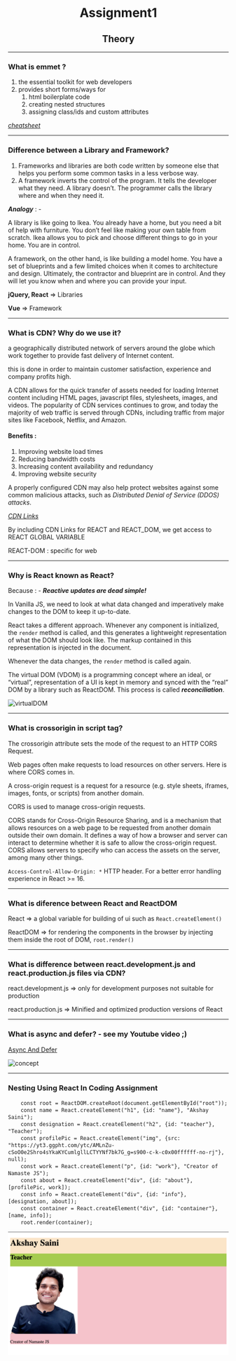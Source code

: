 
# <center>Assignment1</center>
## <center>Theory</center>
---
### **What is emmet ?**
1. the essential toolkit for web developers
2. provides short forms/ways for 
    1. html boilerplate code
    2. creating nested structures
    3. assigning class/ids and custom attributes

[*_cheatsheet_*](https://docs.emmet.io/cheat-sheet/)

---
### **Difference between a Library and Framework?**
1. Frameworks and libraries are both code written by someone else that helps you perform some common tasks in a less verbose way.
2. A framework inverts the control of the program. It tells the developer what they need. A library doesn’t. The programmer calls the library where and when they need it.

**_Analogy_** : -

A library is like going to Ikea. You already have a home, but you need a bit of help with furniture. You don’t feel like making your own table from scratch. Ikea allows you to pick and choose different things to go in your home. You are in control.

A framework, on the other hand, is like building a model home. You have a set of blueprints and a few limited choices when it comes to architecture and design. Ultimately, the contractor and blueprint are in control. And they will let you know when and where you can provide your input.

**jQuery, React** => Libraries 

**Vue** => Framework

---
### **What is CDN? Why do we use it?**
a geographically distributed network of servers around the globe which work together to provide fast delivery of Internet content. 

this is done in order to maintain customer satisfaction, experience and company profits high.

A CDN allows for the quick transfer of assets needed for loading Internet content including HTML pages, javascript files, stylesheets, images, and videos. The popularity of CDN services continues to grow, and today the majority of web traffic is served through CDNs, including traffic from major sites like Facebook, Netflix, and Amazon.

#### Benefits : 
1. Improving website load times
2. Reducing bandwidth costs
3. Increasing content availability and redundancy 
4. Improving website security

A properly configured CDN may also help protect websites against some common malicious attacks, such as _Distributed Denial of Service (DDOS) attacks_.

[*CDN Links*](https://reactjs.org/docs/cdn-links.html#gatsby-focus-wrapper)

By including CDN Links for REACT and REACT_DOM, we get access to REACT GLOBAL VARIABLE

REACT-DOM : specific for web 

---

### **Why is React known as React?**

Because : -
_***Reactive updates are dead simple!***_

In Vanilla JS, we need to look at what data changed and imperatively make changes to the DOM to keep it up-to-date.

React takes a different approach. Whenever any component is initialized, the `render` method is called, and this generates a lightweight representation of what the DOM should look like. The markup contained in this representation is injected in the document. 

Whenever the data changes, the `render` method is called again.

The virtual DOM (VDOM) is a programming concept where an ideal, or “virtual”, representation of a UI is kept in memory and synced with the “real” DOM by a library such as ReactDOM. This process is called **_reconciliation_**.

![virtualDOM](https://i2.wp.com/programmingwithmosh.com/wp-content/uploads/2018/11/lnrn_0201.png?ssl=1 "virtual dom in react")

---
### **What is crossorigin in script tag?**

The crossorigin attribute sets the mode of the request to an HTTP CORS Request.

Web pages often make requests to load resources on other servers. Here is where CORS comes in.

A cross-origin request is a request for a resource (e.g. style sheets, iframes, images, fonts, or scripts) from another domain.

CORS is used to manage cross-origin requests.

CORS stands for Cross-Origin Resource Sharing, and is a mechanism that allows resources on a web page to be requested from another domain outside their own domain. It defines a way of how a browser and server can interact to determine whether it is safe to allow the cross-origin request. CORS allows servers to specify who can access the assets on the server, among many other things.

`Access-Control-Allow-Origin: *` HTTP header. For a better error handling experience in React >= 16.

---
### **What is diference between React and ReactDOM**

React => a global variable for building of ui such as `React.createElement()`

ReactDOM => for rendering the components in the browser by injecting them inside the root of DOM, `root.render()`

---
### **What is difference between react.development.js and react.production.js files via CDN?**

react.development.js => only for development purposes not suitable for production

react.production.js => Minified and optimized production versions of React

---
### **What is async and defer? - see my Youtube video ;)**

[Async And Defer](https://www.youtube.com/watch?v=IrHmpdORLu8)

![concept](https://i.stack.imgur.com/pI1Wn.png "async vs defer")

---
### Nesting Using React In Coding Assignment
```
    const root = ReactDOM.createRoot(document.getElementById("root"));
    const name = React.createElement("h1", {id: "name"}, "Akshay Saini");
    const designation = React.createElement("h2", {id: "teacher"}, "Teacher");
    const profilePic = React.createElement("img", {src: "https://yt3.ggpht.com/ytc/AMLnZu-cSoO0e2Shro4sYkaKYCumlgllLCTYYNf7bk7G_g=s900-c-k-c0x00ffffff-no-rj"}, null);
    const work = React.createElement("p", {id: "work"}, "Creator of Namaste JS");
    const about = React.createElement("div", {id: "about"}, [profilePic, work]);
    const info = React.createElement("div", {id: "info"}, [designation, about]);
    const container = React.createElement("div", {id: "container"}, [name, info]);
    root.render(container);
```

![Output](output.png "codeOutput")

